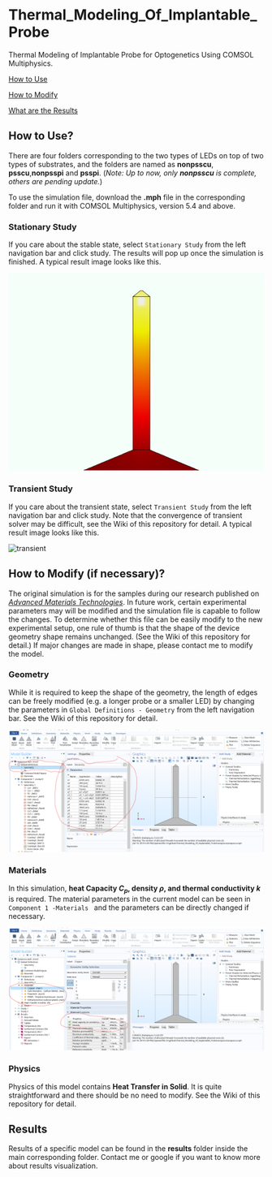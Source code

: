 # Thermal_Modeling_Of_Implantable_Probe
Thermal Modeling of Implantable Probe for Optogenetics Using COMSOL Multiphysics.

[How to Use](#how-to-use)

[How to Modify](#how-to-modify)

[What are the Results](results)

## How to Use?

There are four folders corresponding to the two types of LEDs on top of two types of substrates, and the folders are named as **nonpsscu**, **psscu**,**nonpsspi** and **psspi**. (*Note: Up to now, only **nonpsscu** is complete, others are pending update.*)

To use the simulation file, download the **.mph** file in the corresponding folder and run it with COMSOL Multiphysics, version 5.4 and above. 

### Stationary Study

If you care about the stable state, select `Stationary Study` from the left navigation bar and click study. The results will pop up once the simulation is finished. A typical result image looks like this.

![stationary](nonpsscu/results/stationary.png)



### Transient Study

If you care about the transient state, select `Transient Study` from the left navigation bar and click study. Note that the convergence of transient solver may be difficult, see the Wiki of this repository for detail. A typical result image looks like this.

![transient](assets/transient-min.gif)

## How to Modify (if necessary)?

The original simulation is for the samples during our research published on [*Advanced Materials Technologies*](https://www.onlinelibrary.wiley.com/doi/abs/10.1002/admt.201700239). In future work, certain experimental parameters may will be modified and the simulation file is capable to follow the changes.  To determine whether this file can be easily modify to the new experimental setup, one rule of thumb is that the shape of the device geometry shape remains unchanged. (See the Wiki of this repository for detail.) If major changes are made in shape, please contact me to modify the model.

### Geometry

While it is required to keep the shape of the geometry, the length of edges can be freely modified (e.g. a longer probe or a smaller LED) by changing the parameters in `Global Definitions - Geometry` from the left navigation bar. See the Wiki of this repository for detail.

![geometry_modify](assets/1563534152211.png)

### Materials

In this simulation, **heat Capacity $C_p$, density $\rho$, and thermal conductivity $k$** is required. The material parameters in the current model can be seen in `Component 1 -Materials ` and the parameters can be directly changed if necessary.

![1563534279786](assets/1563534279786.png)

### Physics

Physics of this model contains **Heat Transfer in Solid**. It is quite straightforward and there should be no need to modify. See the Wiki of this repository for detail.

## Results

Results of a specific model can be found in the **results** folder inside the main corresponding folder. Contact me or google if you want to know more about results visualization.

